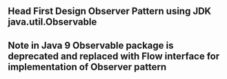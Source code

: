 ## Head First Design Observer Pattern using JDK java.util.Observable

## Note in Java 9 Observable package is deprecated and replaced with Flow interface for implementation of Observer pattern 